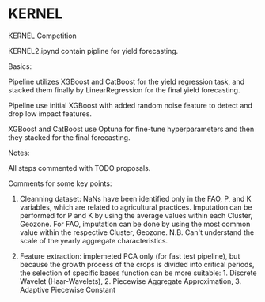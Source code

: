 # KERNEL
KERNEL Competition

KERNEL2.ipynd contain pipline for yield forecasting. 

Basics:

Pipeline utilizes XGBoost and CatBoost for the yield regression task, and stacked them finally by LinearRegression for the final yield forecasting.

Pipeline use initial XGBoost with added random noise feature to detect and drop low impact features.

XGBoost and CatBoost use Optuna for fine-tune hyperparameters and then they stacked for the final forecasting.

Notes:

All steps commented with TODO proposals.

Comments for some key points:

1. Cleanning dataset: NaNs have been identified only in the FAO, P, and K variables, which are related to agricultural practices.
Imputation can be performed for P and K by using the average values within each Cluster, Geozone.
For FAO, imputation can be done by using the most common value within the respective Cluster, Geozone.
N.B. Can't understand the scale of the yearly aggregate characteristics.

2. Feature extraction: implemeted PCA only (for fast test pipeline), but because the growth process of the crops is divided into critical periods, the selection of specific bases function can be more suitable: 1. Discrete Wavelet (Haar‐Wavelets), 2. Piecewise Aggregate Approximation, 3. Adaptive Piecewise Constant
